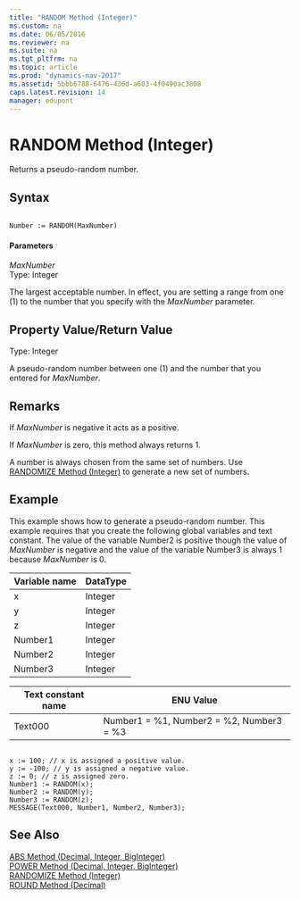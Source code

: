 ```yaml
---
title: "RANDOM Method (Integer)"
ms.custom: na
ms.date: 06/05/2016
ms.reviewer: na
ms.suite: na
ms.tgt_pltfrm: na
ms.topic: article
ms.prod: "dynamics-nav-2017"
ms.assetid: 5bbb6788-6476-436d-a603-4f0490ac3808
caps.latest.revision: 14
manager: edupont
---
```

# RANDOM Method (Integer)
Returns a pseudo-random number.  
  
## Syntax  
  
```  
  
Number := RANDOM(MaxNumber)  
```  
  
#### Parameters  
 *MaxNumber*  
 Type: Integer  
  
 The largest acceptable number. In effect, you are setting a range from one \(1\) to the number that you specify with the *MaxNumber* parameter.  
  
## Property Value/Return Value  
 Type: Integer  
  
 A pseudo-random number between one \(1\) and the number that you entered for *MaxNumber*.  
  
## Remarks  
 If *MaxNumber* is negative it acts as a positive.  
  
 If *MaxNumber* is zero, this method always returns 1.  
  
 A number is always chosen from the same set of numbers. Use [RANDOMIZE Method \(Integer\)](devenv-RANDOMIZE-Method-Integer.md) to generate a new set of numbers.  
  
## Example  
 This example shows how to generate a pseudo-random number. This example requires that you create the following global variables and text constant. The value of the variable Number2 is positive though the value of *MaxNumber* is negative and the value of the variable Number3 is always 1 because *MaxNumber* is 0.  
  
|Variable name|DataType|  
|-------------------|--------------|  
|x|Integer|  
|y|Integer|  
|z|Integer|  
|Number1|Integer|  
|Number2|Integer|  
|Number3|Integer|  
  
|Text constant name|ENU Value|  
|------------------------|---------------|  
|Text000|Number1 = %1, Number2 = %2, Number3 = %3|  
  
```  
  
x := 100; // x is assigned a positive value.  
y := -100; // y is assigned a negative value.  
z := 0; // z is assigned zero.  
Number1 := RANDOM(x);  
Number2 := RANDOM(y);  
Number3 := RANDOM(z);  
MESSAGE(Text000, Number1, Number2, Number3);  
```  
  
## See Also  
 [ABS Method \(Decimal, Integer, BigInteger\)](devenv-ABS-Method-Decimal-Integer-BigInteger.md)   
 [POWER Method \(Decimal, Integer, BigInteger\)](devenv-POWER-Method-Decimal-Integer-BigInteger.md)   
 [RANDOMIZE Method \(Integer\)](devenv-RANDOMIZE-Method-Integer.md)   
 [ROUND Method \(Decimal\)](devenv-ROUND-Method-Decimal.md)
